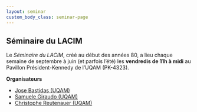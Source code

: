 ```yaml
---
layout: seminar
custom_body_class: seminar-page
---
```


## Séminaire du LACIM

Le *Séminaire du LACIM*, créé au début des années 80, a lieu chaque semaine de
septembre à juin (et parfois l’été) les **vendredis de 11h à midi** au Pavillon
Président-Kennedy de l’UQAM (PK-4323).

**Organisateurs**
- [Jose Bastidas (UQAM)](https://sites.google.com/view/bastidas/)
- [Samuele Giraudo (UQAM)](https://igm.univ-mlv.fr/~giraudo/Home.html)
- [Christophe Reutenauer (UQAM)](https://reutenauer.math.uqam.ca/)
